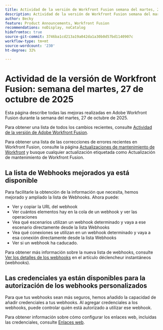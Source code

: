 ```yaml
---
title: Actividad de la versión de Workfront Fusion semana del martes, 27 de octubre de 2025
description: Actividad de la versión de Workfront Fusion semana del martes, 27 de octubre de 2025
author: Becky
feature: Product Announcements, Workfront Fusion
recommendations: noDisplay, noCatalog
hidefromtoc: true
source-git-commit: 3746ba1cd213a19a042da1a30b0d57bd1140907c
workflow-type: tm+mt
source-wordcount: '230'
ht-degree: 32%

---
```


# Actividad de la versión de Workfront Fusion: semana del martes, 27 de octubre de 2025

Esta página describe todas las mejoras realizadas en Adobe Workfront Fusion durante la semana del martes, 27 de octubre de 2025.

Para obtener una lista de todos los cambios recientes, consulte [Actividad de la versión de Adobe Workfront Fusion](/help/workfront-fusion/fusion-product-releases/fusion-release-activity.md).

Para obtener una lista de las correcciones de errores recientes en Workfront Fusion, consulte la página [Actualizaciones de mantenimiento de Workfront](https://experienceleague.adobe.com/en/docs/workfront-known-issues/releases/current-updates) y busque cualquier actualización etiquetada como Actualización de mantenimiento de Workfront Fusion.

## La lista de Webhooks mejorados ya está disponible

Para facilitarle la obtención de la información que necesita, hemos mejorado y ampliado la lista de Webhooks. Ahora puede:

* Ver y copiar la URL del webhook
* Ver cuántos elementos hay en la cola de un webhook y ver las operaciones
* Vea qué escenarios utilizan un webhook determinado y vaya a ese escenario directamente desde la lista Webhooks
* Vea qué conexiones se utilizan en un webhook determinado y vaya a esa conexión directamente desde la lista Webhooks
* Ver si un webhook ha caducado.

Para obtener más información sobre la nueva lista de webhooks, consulte [Ver los detalles de los webhooks](/help/workfront-fusion/references/modules/webhooks-reference.md#view-webhook-details) en el artículo déclencheur instantáneos (webhooks).

## Las credenciales ya están disponibles para la autorización de los webhooks personalizados

Para que tus webhooks sean más seguros, hemos añadido la capacidad de añadir credenciales a tus webhooks. Al agregar credenciales a los webhooks, puede controlar quién está autorizado a utilizar ese webhook.

Para obtener información sobre cómo configurar los enlaces web, incluidas las credenciales, consulte [Enlaces web](/help/workfront-fusion/references/apps-and-modules/universal-connectors/webhooks-updated.md).


